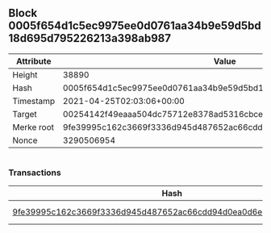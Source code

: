 ## Block 0005f654d1c5ec9975ee0d0761aa34b9e59d5bd18d695d795226213a398ab987

Attribute | Value
--- | ---
Height | 38890
Hash | 0005f654d1c5ec9975ee0d0761aa34b9e59d5bd18d695d795226213a398ab987
Timestamp | 2021-04-25T02:03:06+00:00
Target | 00254142f49eaaa504dc75712e8378ad5316cbcead634704b3734b6271167cc4
Merke root | 9fe39995c162c3669f3336d945d487652ac66cdd94d0ea0d6e04c3d7a2f03352
Nonce | 3290506954

```

```

### Transactions

Hash | Amount
--- | ---
[9fe39995c162c3669f3336d945d487652ac66cdd94d0ea0d6e04c3d7a2f03352](9fe39995c162c3669f3336d945d487652ac66cdd94d0ea0d6e04c3d7a2f03352.md) | 10.00000000 SKEPTI 
